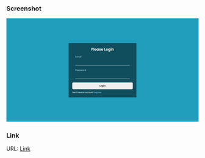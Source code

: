 ### Screenshot

![](./screenshot.jpeg)

### Link

URL: [Link](https://goofy-hawking-032ac7.netlify.app/)
